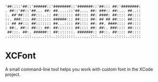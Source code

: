 ```
'##::::'##::'######::'########::'#######::'##::: ##:'########:
. ##::'##::'##... ##: ##.....::'##.... ##: ###:: ##:... ##..::
:. ##'##::: ##:::..:: ##::::::: ##:::: ##: ####: ##:::: ##::::
::. ###:::: ##::::::: ######::: ##:::: ##: ## ## ##:::: ##::::
:: ## ##::: ##::::::: ##...:::: ##:::: ##: ##. ####:::: ##::::
: ##:. ##:: ##::: ##: ##::::::: ##:::: ##: ##:. ###:::: ##::::
 ##:::. ##:. ######:: ##:::::::. #######:: ##::. ##:::: ##::::
..:::::..:::......:::..:::::::::.......:::..::::..:::::..:::::
```

# XCFont

A small command-line tool helps you work with custom font in the XCode project.
